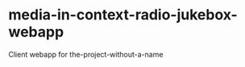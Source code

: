 media-in-context-radio-jukebox-webapp
=====================================

Client webapp for the-project-without-a-name
